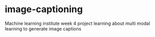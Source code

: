 # image-captioning
Machine learning institute week 4 project learning about multi modal learning to generate image captions
